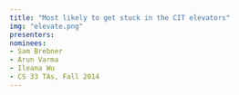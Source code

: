 ```yaml
---
title: "Most likely to get stuck in the CIT elevators"
img: "elevate.png"
presenters:
nominees:
- Sam Brebner
- Arun Varma
- Ileana Wu
- CS 33 TAs, Fall 2014
---
```

